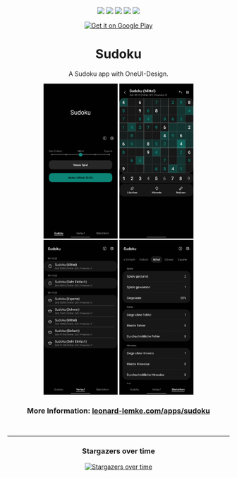 <div align="center">
  
[![](https://img.shields.io/website?down_color=red&down_message=offline&up_color=blue&up_message=online&url=https%3A%2F%2Fwww.leonard-lemke.com)](https://www.leonard-lemke.com/rr)
[![](https://img.shields.io/github/last-commit/Lemkinator/Sudoku)](https://github.com/Lemkinator/Sudoku/commits/master)
[![](https://img.shields.io/github/issues-raw/Lemkinator/Sudoku?color=%23ff4400)](https://github.com/Lemkinator/NSudoku/issues)
[![](https://img.shields.io/github/issues-pr-raw/Lemkinator/Sudoku?color=%23bb00bb)](https://github.com/Lemkinator/Sudoku/pulls)
[![](https://img.shields.io/github/contributors/Lemkinator/Sudoku)](https://github.com/Lemkinator/Sudoku/graphs/contributors)

  
  <a target="_blank" 
       href='https://play.google.com/store/apps/details?id=de.lemke.sudoku&gl=DE&pcampaignid=pcampaignidMKT-Other-global-all-co-prtnr-py-PartBadge-Mar2515-1'>
        <img class="playstore_button" alt='Get it on Google Play' height="100"
             src='https://play.google.com/intl/en_us/badges/static/images/badges/en_badge_web_generic.png'/>
   </a>
  
  # Sudoku

  A Sudoku app with OneUI-Design.
  
  
  <img loading="lazy" src="img/mobile1.png" height="350"/>
  <img loading="lazy" src="img/mobile2.png" height="350"/>
  <img loading="lazy" src="img/mobile3.png" height="350"/>
  <img loading="lazy" src="img/mobile4.png" height="350"/>
  
  ### More Information: <a target="_blank" href='https://www.leonard-lemke.com/apps/sudoku'> leonard-lemke.com/apps/sudoku </a>

  <br>
  <hr>
  
  
  ### Stargazers over time

  [![Stargazers over time](https://starchart.cc/Lemkinator/NAK-Buch.svg)](https://starchart.cc/Lemkinator/NAK-Buch)
  
</div>
